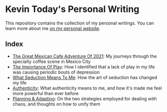 Kevin Today's Personal Writing
==============================
This repository contains the collection of my personal writings. You can learn more about me [on my personal website](https://kevintoday.com).

Index
-----
* [The Great Mexican Cafe Adventure Of 2021](./mexican-cafe-adventure-2021/post.md): My journeys through the specialty coffee scene in Mexico City
* [The Importance Of Play](./the-importance-of-play.md): How I identified that a lack of play in my life was causing periodic bouts of depression
* [What Seduction Means To Me](./what-seduction-means-to-me.md): How the art of seduction has changed my life
* [Authenticity](./authenticity.md): What authenticity means to me, and how it's made me feel more powerful than ever before
* [Planning & Adapting](./planning-and-adapting.md): On the two strategies employed for dealing with chaos, and thoughts on how to unify them
